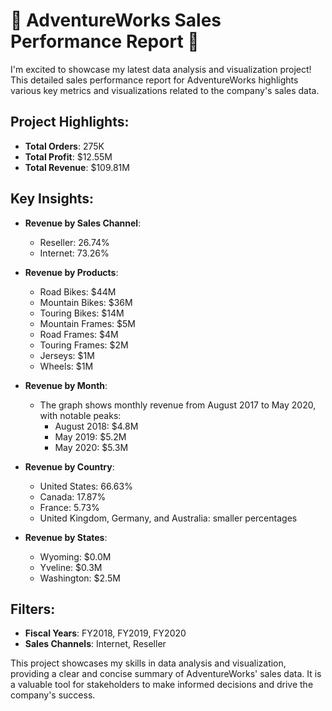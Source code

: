 # 🚀 AdventureWorks Sales Performance Report 🚀

I'm excited to showcase my latest data analysis and visualization project! This detailed sales performance report for AdventureWorks highlights various key metrics and visualizations related to the company's sales data.

## Project Highlights:
- **Total Orders**: 275K
- **Total Profit**: $12.55M
- **Total Revenue**: $109.81M

## Key Insights:
- **Revenue by Sales Channel**:
  - Reseller: 26.74%
  - Internet: 73.26%

- **Revenue by Products**:
  - Road Bikes: $44M
  - Mountain Bikes: $36M
  - Touring Bikes: $14M
  - Mountain Frames: $5M
  - Road Frames: $4M
  - Touring Frames: $2M
  - Jerseys: $1M
  - Wheels: $1M

- **Revenue by Month**:
  - The graph shows monthly revenue from August 2017 to May 2020, with notable peaks:
    - August 2018: $4.8M
    - May 2019: $5.2M
    - May 2020: $5.3M

- **Revenue by Country**:
  - United States: 66.63%
  - Canada: 17.87%
  - France: 5.73%
  - United Kingdom, Germany, and Australia: smaller percentages

- **Revenue by States**:
  - Wyoming: $0.0M
  - Yveline: $0.3M
  - Washington: $2.5M

## Filters:
- **Fiscal Years**: FY2018, FY2019, FY2020
- **Sales Channels**: Internet, Reseller

This project showcases my skills in data analysis and visualization, providing a clear and concise summary of AdventureWorks' sales data. It is a valuable tool for stakeholders to make informed decisions and drive the company's success.
